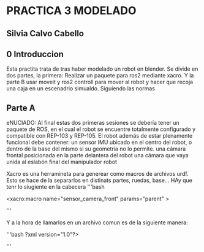 # PRACTICA 3 MODELADO 
## Silvia Calvo Cabello
## 0 Introduccion
Esta practita trata de tras haber modelado un robot en blender.  Se divide en dos partes, la primera: Realizar un paquete para ros2 mediante xacro. Y la parte B usar moveit y ros2 controll para mover al robot y hacer que recoja una caja en un escenadrio simualdo. Siguiendo las normas 

## Parte A
eNUCIADO: Al final estas dos primeras sesiones se debería tener un paquete de ROS, en el cual el robot se
encuentre totalmente configurado y compatible con REP-103 y REP-105.
El robot además de estar plenamente funcional debe contener:
un sensor IMU ubicado en el centro del robot, o dentro de la base del mismo si su geometría no
lo permite.
una cámara frontal posicionada en la parte delantera del robot
una cámara que vaya unida al eslabón final del manipulador robot

Xacro es una herramineta para generear como macros de archivos urdf. Esto se hace de la separarlos en distinats partes, ruedas, base...
HAy que tenr lo siugiente en la cabecera
'''bash
<?xml version="1.0"?>
<!-- created with Phobos 1.0.1 "Capricious Choutengan" -->
<robot name="robot" xmlns:xacro="http://wiki.ros.org/xacro">

  <xacro:macro name="sensor_camera_front" params="parent" >
   <joint name="Camara_frontal_link_joint" type="fixed">
    <origin rpy="-0.00000 1.57080 0.00000" xyz="1.55000 0.00000 0.40000"/>
    <parent link="${parent}"/> 
    <child link="Camara_frontal_link"/>

'''

Y a la hora de llamarlos en un  archivo comun es de la siguiente manera:

'''bash
?xml version="1.0"?>
<!-- created with Phobos 1.0.1 "Capricious Choutengan" -->
<robot name="robot" xmlns:xacro="http://wiki.ros.org/xacro">
    <!-- includes -->
    <xacro:include filename="$(find robot_description)/urdf/sensors/camera.urdf.xacro"/>
    <xacro:sensor_camera_front parent="Base_link"/>
'''


